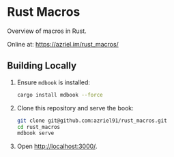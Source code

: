 # Rust Macros

Overview of macros in Rust.

Online at: https://azriel.im/rust_macros/

## Building Locally

1. Ensure `mdbook` is installed:

    ```bash
    cargo install mdbook --force
    ```

2. Clone this repository and serve the book:

    ```bash
    git clone git@github.com:azriel91/rust_macros.git
    cd rust_macros
    mdbook serve
    ```

3. Open <http://localhost:3000/>.
